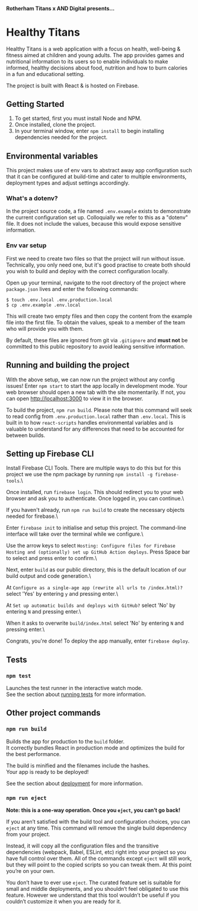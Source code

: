 #### Rotherham Titans x AND Digital presents...
# Healthy Titans

Healthy Titans is a web application with a focus on health, well-being & fitness aimed at children
and young adults. The app provides games and nutritional information to its users so to enable
individuals to make informed, healthy decisions about food, nutrition and how to burn calories in a
fun and educational setting.

The project is built with React & is hosted on Firebase.


## Getting Started

1. To get started, first you must install Node and NPM.
2. Once installed, clone the project.
3. In your terminal window, enter `npm install` to begin installing dependencies needed for the project.

## Environmental variables
This project makes use of env vars to abstract away app configuration such that it can be configured
at build-time and cater to multiple environments, deployment types and adjust settings accordingly.

### What's a dotenv?
In the project source code, a file named `.env.example` exists to demonstrate the current configuration
set up. Colloquially we refer to this as a "dotenv" file. It does not include the values, because
this would expose sensitive information.

### Env var setup
First we need to create two files so that the project will run without issue. Technically, you only
need one, but it's good practise to create both should you wish to build and deploy with the correct
configuration locally.

Open up your terminal, navigate to the root directory of the project where `package.json` lives and
enter the following commands:
```
$ touch .env.local .env.production.local
$ cp .env.example .env.local
```
This will create two empty files and then copy the content from the example file into the first
file. To obtain the values, speak to a member of the team who will provide you with them.

By default, these files are ignored from git via `.gitignore` and **must not** be committed to
this public repository to avoid leaking sensitive information.

## Running and building the project
With the above setup, we can now run the project without any config issues! Enter `npm start` to
start the app locally in development mode. Your web browser should open a new tab with the site
momentarily. If not, you can open [http://localhost:3000](http://localhost:3000) to view it in the
browser.

To build the project, `npm run build`. Please note that this command will seek to read config from
`.env.production.local` rather than `.env.local`. This is built in to how `react-scripts` handles
environmental variables and is valuable to understand for any differences that need to be accounted
for between builds.

## Setting up Firebase CLI
Install Firebase CLI Tools. There are multiple ways to do this but for this project we use the
npm package by running `npm install -g firebase-tools`.\

Once installed, run `firebase login`. This should redirect you to your web browser and ask you to
authenticate. Once logged in, you can continue.\

If you haven't already, run `npm run build` to create the necessary objects needed for firebase.\

Enter `firebase init` to initialise and setup this project. The command-line interface will take
over the terminal while we configure.\

Use the arrow keys to select `Hosting: Configure files for Firebase Hosting and (optionally) set up GitHub Action deploys`.
Press Space bar to select and press enter to confirm.\

Next, enter `build` as our public directory, this is the default location of our build output and
code generation.\

At `Configure as a single-age app (rewrite all urls to /index.html)?` select 'Yes' by entering `y` and pressing enter.\

At `Set up automatic builds and deploys with GitHub?` select 'No' by entering `N` and pressing enter.\

When it asks to overwrite `build/index.html` select 'No' by entering `N` and pressing enter.\

Congrats, you're done! To deploy the app manually, enter `firebase deploy`.




## Tests

### `npm test`
Launches the test runner in the interactive watch mode.\
See the section about [running tests](https://facebook.github.io/create-react-app/docs/running-tests) for more information.

## Other project commands

### `npm run build`

Builds the app for production to the `build` folder.\
It correctly bundles React in production mode and optimizes the build for the best performance.

The build is minified and the filenames include the hashes.\
Your app is ready to be deployed!

See the section about [deployment](https://facebook.github.io/create-react-app/docs/deployment) for more information.

### `npm run eject`

**Note: this is a one-way operation. Once you `eject`, you can’t go back!**

If you aren’t satisfied with the build tool and configuration choices, you can `eject` at any time. This command will remove the single build dependency from your project.

Instead, it will copy all the configuration files and the transitive dependencies (webpack, Babel, ESLint, etc) right into your project so you have full control over them. All of the commands except `eject` will still work, but they will point to the copied scripts so you can tweak them. At this point you’re on your own.

You don’t have to ever use `eject`. The curated feature set is suitable for small and middle deployments, and you shouldn’t feel obligated to use this feature. However we understand that this tool wouldn’t be useful if you couldn’t customize it when you are ready for it.